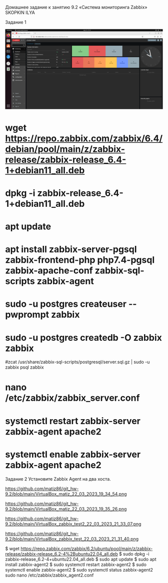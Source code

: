 Домашнее задание к занятию 9.2 «Система мониторинга Zabbix»  SKOPKIN ILYA


Задание 1

![alt text](https://github.com/matiz86/git_hw-9.2/blob/main/VirtualBox_matiz_13_03_2023_21_57_52.png)

# wget https://repo.zabbix.com/zabbix/6.4/debian/pool/main/z/zabbix-release/zabbix-release_6.4-1+debian11_all.deb
# dpkg -i zabbix-release_6.4-1+debian11_all.deb
# apt update
# apt install zabbix-server-pgsql zabbix-frontend-php php7.4-pgsql zabbix-apache-conf zabbix-sql-scripts zabbix-agent
# sudo -u postgres createuser --pwprompt zabbix
# sudo -u postgres createdb -O zabbix zabbix
#zcat /usr/share/zabbix-sql-scripts/postgresql/server.sql.gz | sudo -u zabbix psql zabbix
# nano  /etc/zabbix/zabbix_server.conf
# systemctl restart zabbix-server zabbix-agent apache2
# systemctl enable zabbix-server zabbix-agent apache2

Задание 2
Установите Zabbix Agent на два хоста.

https://github.com/matiz86/git_hw-9.2/blob/main/VirtualBox_matiz_22_03_2023_19_34_54.png

https://github.com/matiz86/git_hw-9.2/blob/main/VirtualBox_matiz_22_03_2023_19_35_26.png

https://github.com/matiz86/git_hw-9.2/blob/main/VirtualBox_zabbix_test2_22_03_2023_21_33_07.png

https://github.com/matiz86/git_hw-9.2/blob/main/VirtualBox_zabbix_test_22_03_2023_21_31_40.png



$ wget https://repo.zabbix.com/zabbix/6.2/ubuntu/pool/main/z/zabbix-release/zabbix-release_6.2-4%2Bubuntu22.04_all.deb
$ sudo dpkg -i zabbix-release_6.2-4+ubuntu22.04_all.deb
$ sudo apt update
$ sudo apt install zabbix-agent2
$ sudo systemctl restart zabbix-agent2
$ sudo systemctl enable zabbix-agent2
$ sudo systemctl status zabbix-agent2
sudo nano /etc/zabbix/zabbix_agent2.conf
